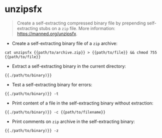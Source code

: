 # unzipsfx

> Create a self-extracting compressed binary file by prepending self-extracting stubs on a `zip` file.
> More information: <https://manned.org/unzipsfx>.

- Create a self-extracting binary file of a `zip` archive:

`cat unzipsfx {{path/to/archive.zip}} > {{path/to/file}} && chmod 755 {{path/to/file}}`

- Extract a self-extracting binary in the current directory:

`{{./path/to/binary)}}`

- Test a self-extracting binary for errors:

`{{./path/to/binary)}} -t`

- Print content of a file in the self-extracting binary without extraction:

`{{./path/to/binary)}} -c {{path/to/filename}}`

- Print comments on `zip` archive in the self-extracting binary:

`{{./path/to/binary)}} -z`

